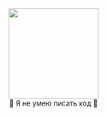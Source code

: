 <div id="header" align="center">
  <img src="https://media.giphy.com/media/l4HnT2y0yWdJD11Ru/giphy.gif" width="180"/>
</div>
<div id = "header" align = "center">🤡 Я не умею писать код 🤡</div>

